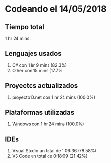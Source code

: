 # Codeando el 14/05/2018

## Tiempo total
1 hr 24 mins.

## Lenguajes usados
1. C# con 1 hr 9 mins (82.3%)
1. Other con 15 mins (17.7%)

## Proyectos actualizados
1. proyecto10.net con 1 hr 24 mins (100.0%)

## Plataformas utilizadas
1. Windows con 1 hr 24 mins (100.0%)

## IDEs
1. Visual Studio un total de 1:06:36 (78.58%)
1. VS Code un total de 0:18:09 (21.42%)
